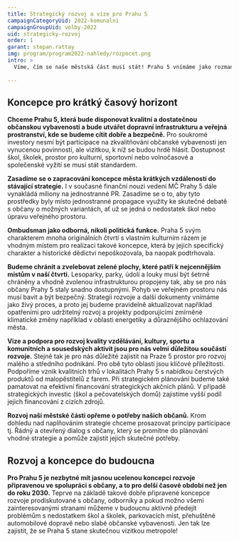 ```yaml
---
title: Strategický rozvoj a vize pro Prahu 5
campaignCategoryUid: 2022-komunalni
campaignGroupUid: volby-2022
uid: strategicky-rozvoj
order: 1
garant: stepan.rattay
img: program/program2022-nahledy/rozpocet.png
intro: > 
  Víme, čím se naše městská část musí stát! Prahu 5 vnímáme jako rozmanitou, různorodě členitou městskou část, která je hojně obdařena zelení, řadou krásných míst a zákoutí. Disponuje bohatým kulturním dědictvím a dosud nevyužitým potenciálem. Máme jasnou vizi Prahy 5 jako moderního města, které si umí ochránit svou jedinečnost. Města, v němž si přejeme žít a trávit čas. Neobejdeme se však bez vás ani soukromých investic. S vámi občany a s investory proto povedeme rovnocennou diskuzi o tom, jak vizi moderní metropole krátkých vzdáleností realizovat. Městská část nemůže být stále jen ve vleku developerských projektů a podřizovat směřování svého rozvoje požadavkům vzniklým na základě nové výstavby.  Praha 5 potřebuje vlastní jasnou představu a cíle pro rozvoj školství, kultury, sportu, podpory komunitního života, sociálních služeb i jiných služeb nabízených občanům a aktivně na jejich rozvoji spolupracovat s dalšími aktéry a subjekty.
  
---
```

## Koncepce pro krátký časový horizont
**Chceme Prahu 5, která bude disponovat kvalitní a dostatečnou občanskou vybaveností a bude utvářet dopravní infrastrukturu a veřejná prostranství, kde se budeme cítit dobře a bezpečně.** Pro soukromé investory nesmí být participace na zkvalitňování občanské vybavenosti jen vynucenou povinností, ale vizitkou, k níž se budou hrdě hlásit. Dostupnost  škol, školek, prostor pro kulturní, sportovní nebo volnočasové a společenské vyžití se musí stát standardem.

**Zasadíme se o zapracování koncepce města krátkých vzdáleností do stávající strategie.** I v současné finanční nouzi vedení MČ Prahy 5 dále vynakládá miliony na jednostranné PR. Zasadíme se o to, aby tyto prostředky byly místo jednostranné propagace využity ke skutečné debatě s občany o možných variantách, ať už se jedná o nedostatek škol nebo úpravu veřejného prostoru.   

**Ombudsman jako odborná, nikoli politická funkce.** Praha 5 svým charakterem mnoha originálních čtvrtí s vlastním kulturním rázem je vhodným místem pro realizaci takové koncepce, která by jejich specifický charakter a historické dědictví nepoškozovala, ba naopak podtrhovala.

**Budeme chránit a zvelebovat zelené plochy, které patří k nejcennějším místům v naší čtvrti.** Lesoparky, parky, údolí a louky musí být šetrně chráněny a vhodně zvolenou infrastrukturou propojeny tak, aby se pro nás občany Prahy 5 staly snadno dostupnými. Pohyb ve veřejném prostoru nás musí bavit a být bezpečný. Strategii rozvoje a další dokumenty vnímáme jako živý proces, a proto jej budeme pravidelně aktualizovat například opatřeními pro udržitelný rozvoj a projekty podporujícími zmírněné klimatické změny například v oblasti energetiky a důraznějšího ochlazování města.

**Vize a podpora pro rozvoj kvality vzdělávání, kultury, sportu a komunitních a sousedských aktivit jsou pro nás velmi důležitou součástí rozvoje.** Stejně tak je pro nás důležité zajistit na Praze 5 prostor pro rozvoj malého a středního podnikání. Pro obě tyto oblasti jsou klíčové příležitosti. Podpoříme vznik kvalitních trhů v lokalitách Prahy 5 s nabídkou čerstvých produktů od malopěstitelů z farem. Při strategickém plánování budeme také pamatovat na efektivní financování strategických akčních plánů. V případě strategických investic (škol a pečovatelských domů) zajistíme vyšší podíl jejich financování z cizích zdrojů.

**Rozvoj naší městské části opřeme o potřeby našich občanů.** Krom dohledu nad naplňováním strategie chceme prosazovat principy participace tj. Řádný a otevřený dialog s občany, který se promítne do plánování vhodné strategie a pomůže zajistit jejich skutečné potřeby.

## Rozvoj a koncepce do budoucna
**Pro Prahu 5 je nezbytné mít jasnou ucelenou koncepci rozvoje připravenou ve spolupráci s občany, a to pro delší časové období než jen do roku 2030.** Teprve na základě takové dobře připravené koncepce rozvoje prodiskutované s občany, odborníky a pokud možno všemi zainteresovanými stranami můžeme v budoucnu aktivně předejít problémům s nedostatkem škol a školek, parkovacích míst, přehuštěné automobilové dopravě nebo slabé občanské vybavenosti. Jen tak lze zajistit, že se Praha 5 stane skutečnou vizitkou metropole!
